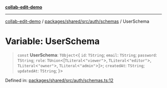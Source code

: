 [**collab-edit-demo**](../../../../../../README.md)

***

[collab-edit-demo](../../../../../../README.md) / [packages/shared/src/auth/schemas](../README.md) / UserSchema

# Variable: UserSchema

> `const` **UserSchema**: `TObject`\<\{ `id`: `TString`; `email`: `TString`; `password`: `TString`; `role`: `TUnion`\<\[`TLiteral`\<`"viewer"`\>, `TLiteral`\<`"editor"`\>, `TLiteral`\<`"owner"`\>, `TLiteral`\<`"admin"`\>\]\>; `createdAt`: `TString`; `updatedAt`: `TString`; \}\>

Defined in: [packages/shared/src/auth/schemas.ts:12](https://github.com/austyle-io/pub-sub-demo/blob/facd25f09850fc4e78e94ce267c52e173d869933/packages/shared/src/auth/schemas.ts#L12)
